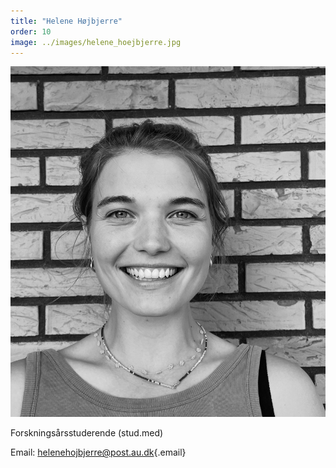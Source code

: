 ```yaml
---
title: "Helene Højbjerre"
order: 10
image: ../images/helene_hoejbjerre.jpg 
---
```


![Helene Højbjerre](../images/helene_hoejbjerre.jpg)

Forskningsårsstuderende (stud.med)

Email: [helenehojbjerre@post.au.dk](mailto:helenehojbjerre@post.au.dk){.email}	

